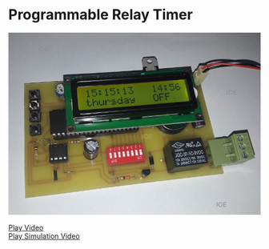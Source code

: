 # Programmable Relay Timer

![Programmable Relay Timer](IMG/20171130_131729.jpg)

[Play Video](https://www.aparat.com/v/lZo3C) <br>
[Play Simulation Video](https://www.aparat.com/v/CEcfa)
